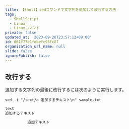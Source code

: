 ```yaml
---
title: 【Shell】sedコマンドで文字列を追加して改行する方法
tags:
  - ShellScript
  - Linux
  - Linuxコマンド
private: false
updated_at: '2023-09-20T23:57:12+09:00'
id: 661f77e1febefc95fc87
organization_url_name: null
slide: false
ignorePublish: false
---
```

## 改行する

追加する文字列の最後に改行するには次のように実行します。  

```terminal
sed -i "/text/a 追加するテキスト\n" sample.txt
```

```sample.txt
text
追加するテキスト

          追加テキスト
```
